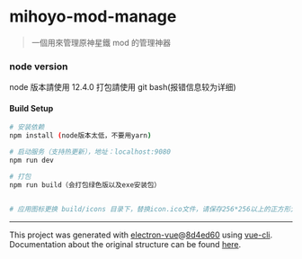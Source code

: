# mihoyo-mod-manage

> 一個用來管理原神星鐵 mod 的管理神器

### node version

node 版本請使用 12.4.0
打包請使用 git bash(报错信息较为详细)

#### Build Setup

```bash
# 安装依赖
npm install (node版本太低，不要用yarn)

# 启动服务（支持热更新），地址：localhost:9080
npm run dev

# 打包
npm run build（会打包绿色版以及exe安装包）


# 应用图标更换 build/icons 目录下，替换icon.ico文件，请保存256*256以上的正方形大小

```

---

This project was generated with [electron-vue](https://github.com/SimulatedGREG/electron-vue)@[8d4ed60](https://github.com/SimulatedGREG/electron-vue/tree/8d4ed607d65300381a8f47d97923eb07832b1a9a) using [vue-cli](https://github.com/vuejs/vue-cli). Documentation about the original structure can be found [here](https://simulatedgreg.gitbooks.io/electron-vue/content/index.html).
